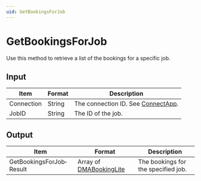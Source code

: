 ```yaml
---
uid: GetBookingsForJob
---
```


# GetBookingsForJob

Use this method to retrieve a list of the bookings for a specific job.

## Input

| Item       | Format | Description                                          |
|------------|--------|------------------------------------------------------|
| Connection | String | The connection ID. See [ConnectApp](xref:ConnectApp). |
| JobID      | String | The ID of the job.                                   |

## Output

| Item | Format | Description |
|--|--|--|
| GetBookingsForJob­Result | Array of [DMABookingLite](xref:DMABookingLite) | The bookings for the specified job. |
